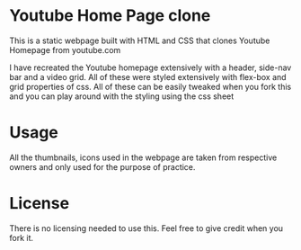 # Youtube Home Page clone

This is a static webpage built with HTML and CSS that clones Youtube Homepage from youtube.com

I have recreated the Youtube homepage extensively with a header, side-nav bar and a video grid. All of these were styled extensively with flex-box and grid properties of css. All of these can be easily tweaked when you fork this and you can play around with the styling using the css sheet 

# Usage

All the thumbnails, icons used in the webpage are taken from respective owners and only used for the purpose of practice. 

# License

There is no licensing needed to use this. Feel free to give credit when you fork it. 
